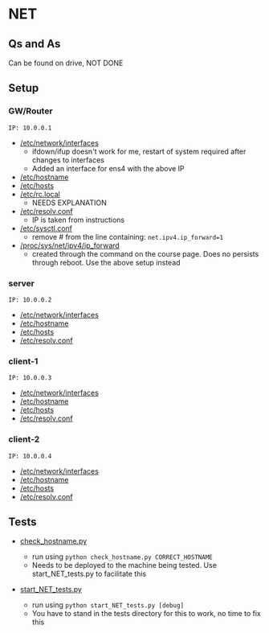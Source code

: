 # NET
## Qs and As
Can be found on drive, NOT DONE
## Setup
### GW/Router
```
IP: 10.0.0.1
```
* [/etc/network/interfaces](../1-NET/gw/etc/network/interfaces)
    * ifdown/ifup doesn't work for me, restart of system required after changes to interfaces
    * Added an interface for ens4 with the above IP
* [/etc/hostname](../1-NET/gw/etc/hostname)
* [/etc/hosts](../1-NET/gw/etc/hosts)
* [/etc/rc.local](../1-NET/gw/etc/rc.local)
    * NEEDS EXPLANATION
* [/etc/resolv.conf](../1-NET/gw/etc/resolv.conf)
    * IP is taken from instructions
* [/etc/sysctl.conf](../1-NET/gw/etc/sysctl.conf)
    * remove # from the line containing: `net.ipv4.ip_forward=1`
* [/proc/sys/net/ipv4/ip_forward](../1-NET/gw/proc/sys/net/ipv4/ip_forward)
    * created through the command on the course page. Does no persists through reboot. Use the above setup instead

### server
```
IP: 10.0.0.2
```
* [/etc/network/interfaces](../1-NET/server/etc/network/interfaces)
* [/etc/hostname](../1-NET/server/etc/hostname)
* [/etc/hosts](../1-NET/server/etc/hosts)
* [/etc/resolv.conf](../1-NET/server/etc/resolv.conf)

### client-1
```
IP: 10.0.0.3
```
* [/etc/network/interfaces](../1-NET/client-1/etc/network/interfaces)
* [/etc/hostname](../1-NET/client-1/etc/hostname)
* [/etc/hosts](../1-NET/client-1/etc/hosts)
* [/etc/resolv.conf](../1-NET/client-1/etc/resolv.conf)

### client-2
```
IP: 10.0.0.4
```
* [/etc/network/interfaces](../1-NET/client-2/etc/network/interfaces)
* [/etc/hostname](../1-NET/client-2/etc/hostname)
* [/etc/hosts](../1-NET/client-2/etc/hosts)
* [/etc/resolv.conf](../1-NET/client-2/etc/resolv.conf)

## Tests
* [check_hostname.py](../1-NET/tests/check_hostname.py)
    * run using `python check_hostname.py CORRECT_HOSTNAME`
    * Needs to be deployed to the machine being tested. Use start_NET_tests.py to facilitate this

* [start_NET_tests.py](../1-NET/tests/start_NET_tests.py)
    * run using `python start_NET_tests.py [debug]`
    * You have to stand in the tests directory for this to work, no time to fix this